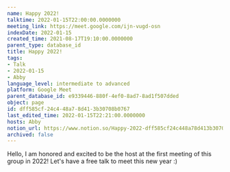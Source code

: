```yaml
---
name: Happy 2022!
talktime: 2022-01-15T22:00:00.0000000
meeting_link: https://meet.google.com/ijn-vugd-osn
indexDate: 2022-01-15
created_time: 2021-08-17T19:10:00.0000000
parent_type: database_id
title: Happy 2022!
tags:
- Talk
- 2022-01-15
- Abby
language_level: intermediate to advanced
platform: Google Meet
parent_database_id: e9339446-880f-4ef0-8ad7-8ad1f507dded
object: page
id: dff585cf-24c4-48a7-8d41-3b30708b0767
last_edited_time: 2022-01-15T22:21:00.0000000
hosts: Abby
notion_url: https://www.notion.so/Happy-2022-dff585cf24c448a78d413b30708b0767
archived: false
---
```


Hello, I am honored and excited to be the host at the first meeting of this group in 2022! Let's have a free talk to meet this new year :)





